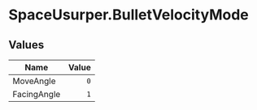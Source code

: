 # SpaceUsurper.BulletVelocityMode
## Values
| Name | Value |
| ---- | ----: |
| MoveAngle | `0` |
| FacingAngle | `1` |
